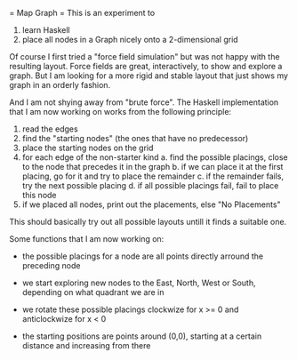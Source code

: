 = Map Graph =
This is an experiment to
 1. learn Haskell
 2. place all nodes in a Graph nicely onto a 2-dimensional grid

Of course I first tried a "force field simulation" but was not happy with the resulting layout.
Force fields are great, interactively, to show and explore a graph. But I am looking for a more
rigid and stable layout that just shows my graph in an orderly fashion.

And I am not shying away from "brute force". The Haskell implementation that I am now working on
works from the following principle:

 1. read the edges
 2. find the "starting nodes" (the ones that have no predecessor)
 3. place the starting nodes on the grid
 4. for each edge of the non-starter kind
   a. find the possible placings, close to the node that precedes it in the graph
   b. if we can place it at the first placing, go for it and try to place the remainder
   c. if the remainder fails, try the next possible placing
   d. if all possible placings fail, fail to place this node
 5. if we placed all nodes, print out the placements, else "No Placements"

This should basically try out all possible layouts untill it finds a suitable one.

Some functions that I am now working on:

 * the possible placings for a node are all points directly arround the preceding node
 * we start exploring new nodes to the East, North, West or South, depending on what quadrant we are in
 * we rotate these possible placings clockwize for x >= 0 and anticlockwize for x < 0

 * the starting positions are points around (0,0), starting at a certain distance and increasing from there
